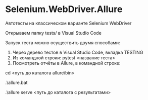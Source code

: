 # Selenium.WebDriver.Allure
Автотесты на классическом варианте Selenium WebDriver

Открываем папку tests/ в Visual Studio Code

Запуск теста можно осуществить двумя способами: 
1. Через дерево тестов в Visual Studio Code, вкладка TESTING
2. Из командной строки: pytest <название теста>
3. Посмотреть отчёты в Allure, в командной строке:

cd <путь до каталога allure\bin>

.\allure.bat

.\allure serve <путь до каталога с результатами>
